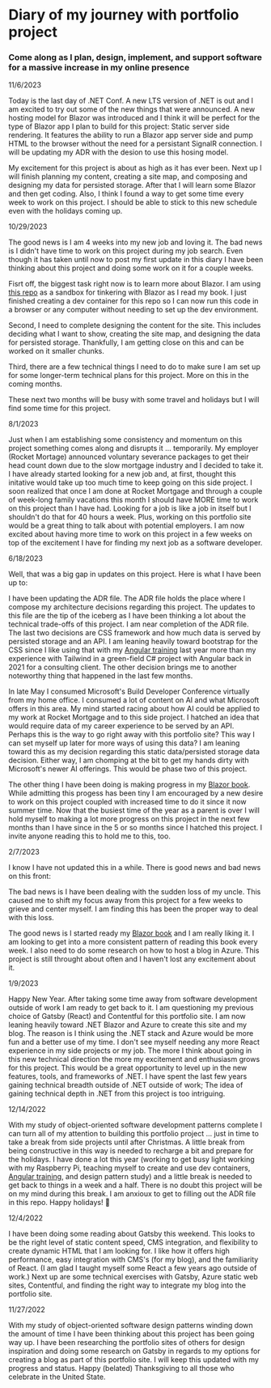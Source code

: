 # Diary of my journey with portfolio project

### Come along as I plan, design, implement, and support software for a massive increase in my online presence

11/6/2023

Today is the last day of .NET Conf. A new LTS version of .NET is out and I am excited to try out some of the new things that were announced. A new hosting model for Blazor was introduced and I think it will be perfect for the type of Blazor app I plan to build for this project: Static server side rendering. It features the ability to run a Blazor app server side and pump HTML to the browser without the need for a persistant SignalR connection. I will be updating my ADR with the desion to use this hosing model.

My excitement for this project is about as high as it has ever been. Next up I will finish planning my content, creating a site map, and composing and designing my data for persisted storage. After that I will learn some Blazor and then get coding. Also, I think I found a way to get some time every week to work on this project. I should be able to stick to this new schedule even with the holidays coming up.

10/29/2023

The good news is I am 4 weeks into my new job and loving it. The bad news is I didn't have time to work on this project during my job search. Even though it has taken until now to post my first update in this diary I have been thinking about this project and doing some work on it for a couple weeks. 

Fisrt off, the biggest task right now is to learn more about Blazor. I am using [this repo](https://github.com/kuehnd96/learning_blazor) as a sandbox for tinkering with Blazor as I read my book. I just finished creating a dev container for this repo so I can now run this code in a browser or any computer without needing to set up the dev environment.

Second, I need to complete designing the content for the site. This includes deciding what I want to show, creating the site map, and designing the data for persisted storage. Thankfully, I am getting close on this and can be worked on it smaller chunks.

Third, there are a few technical things I need to do to make sure I am set up for some longer-term technical plans for this project. More on this in the coming months.

These next two months will be busy with some travel and holidays but I will find some time for this project.

8/1/2023

Just when I am establishing some consistency and momentum on this project something comes along and disrupts it ... temporarily. My employer (Rocket Mortage) announced voluntary severance packages to get their head count down due to the slow mortgage industry and I decided to take it. I have already started looking for a new job and, at first, thought this initative would take up too much time to keep going on this side project. I soon realized that once I am done at Rocket Mortgage and through a couple of week-long family vacations this month I should have MORE time to work on this project than I have had. Looking for a job is like a job in itself but I shouldn't do that for 40 hours a week. Plus, working on this portfolio site would be a great thing to talk about with potential employers. I am now excited about having more time to work on this project in a few weeks on top of the excitement I have for finding my next job as a software developer.

6/18/2023

Well, that was a big gap in updates on this project. Here is what I have been up to:

I have been updating the ADR file. The ADR file holds the place where I compose my architecture decisions regarding this project. The updates to this file are the tip of the iceberg as I have been thinking a lot about the technical trade-offs of this project. I am near completion of the ADR file. The last two decisions are CSS framework and how much data is served by persisted storage and an API. I am leaning heavily toward bootstrap for the CSS since I like using that with my [Angular training](https://github.com/kuehnd96/rocket_hackweek_Q1_2022) last year more than my experience with Tailwind in a green-field C# project with Angular back in 2021 for a consulting client. The other decision brings me to another noteworthy thing that happened in the last few months.

In late May I consumed Microsoft's Build Developer Conference virtually from my home office. I consumed a lot of content on AI and what Microsoft offers in this area. My mind started racing about how AI could be applied to my work at Rocket Mortgage and to this side project. I hatched an idea that would require data of my career experience to be served by an API. Perhaps this is the way to go right away with this portfolio site? This way I can set myself up later for more ways of using this data? I am leaning toward this as my decision regarding this static data/persisted storage data decision. Either way, I am chomping at the bit to get my hands dirty with Microsoft's newer AI offerings. This would be phase two of this project.

The other thing I have been doing is making progress in my [Blazor book](https://www.oreilly.com/library/view/learning-blazor/9781098113230/). While admitting this progess has been tiny I am encouraged by a new desire to work on this project coupled with increased time to do it since it now summer time. Now that the busiest time of the year as a parent is over I will hold myself to making a lot more progress on this project in the next few months than I have since in the 5 or so months since I hatched this project. I invite anyone reading this to hold me to this, too.

2/7/2023

I know I have not updated this in a while. There is good news and bad news on this front:

The bad news is I have been dealing with the sudden loss of my uncle. This caused me to shift my focus away from this project for a few weeks to grieve and center myself. I am finding this has been the proper way to deal with this loss.

The good news is I started ready my [Blazor book](https://www.oreilly.com/library/view/learning-blazor/9781098113230/) and I am really liking it. I am looking to get into a more consistent pattern of reading this book every week. I also need to do some research on how to host a blog in Azure. This project is still throught about often and I haven't lost any excitement about it.

1/9/2023

Happy New Year. After taking some time away from software development outside of work I am ready to get back to it. I am questioning my previous choice of Gatsby (React) and Contentful for this portfolio site. I am now leaning heavily toward .NET Blazor and Azure to create this site and my blog. The reason is I think using the .NET stack and Azure would be more fun and a better use of my time. I don't see myself needing any more React experience in my side projects or my job. The more I think about going in this new technical direction the more my excitement and enthusiasm grows for this project. This would be a great opportunity to level up in the new features, tools, and frameworks of .NET. I have spent the last few years gaining technical breadth outside of .NET outside of work; The idea of gaining technical depth in .NET from this project is too intriguing.  

12/14/2022

With my study of object-oriented software development patterns complete I can turn all of my attention to building this portfolio project ... just in time to take a break from side projects until after Christmas. A little break from being constructive in this way is needed to recharge a bit and prepare for the holidays. I have done a lot this year (working to get busy light working with my Raspberry Pi, teaching myself to create and use dev containers, [Angular training](https://github.com/kuehnd96/rocket_hackweek_Q1_2022), and design pattern study) and a little break is needed to get back to things in a week and a half. There is no doubt this project will be on my mind during this break. I am anxioux to get to filling out the ADR file in this repo. Happy holidays! 🎄 

12/4/2022

I have been doing some reading about Gatsby this weekend. This looks to be the right level of static content speed, CMS integration, and flexibility to create dynamic HTML that I am looking for. I like how it offers high performance, easy integration with CMS's (for my blog), and the familiarity of React. (I am glad I taught myself some React a few years ago outside of work.) Next up are some technical exercises with Gatsby, Azure static web sites, Contentful, and finding the right way to integrate my blog into the portfolio site.

11/27/2022

With my study of object-oriented software design patterns winding down the amount of time I have been thinking about this project has been going way up. I have been researching the portfolio sites of others for design inspiration and doing some research on Gatsby in regards to my options for creating a blog as part of this portfolio site. I will keep this updated with my progress and status. Happy (belated) Thanksgiving to all those who celebrate in the United State.
